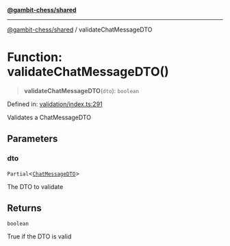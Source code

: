 [**@gambit-chess/shared**](../README.md)

***

[@gambit-chess/shared](../globals.md) / validateChatMessageDTO

# Function: validateChatMessageDTO()

> **validateChatMessageDTO**(`dto`): `boolean`

Defined in: [validation/index.ts:291](https://github.com/cango91/gambit-chess/blob/eb72863bad5303683d8e9d112378354ee1ab9ca6/shared/src/validation/index.ts#L291)

Validates a ChatMessageDTO

## Parameters

### dto

`Partial`\<[`ChatMessageDTO`](../interfaces/ChatMessageDTO.md)\>

The DTO to validate

## Returns

`boolean`

True if the DTO is valid
